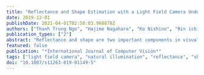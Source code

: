 ```yaml
---
title: "Reflectance and Shape Estimation with a Light Field Camera Under Natural Illumination"
date: 2019-12-01
publishDate: 2021-04-01T02:50:03.968878Z
authors: ["Thanh Trung Ngo", "Hajime Nagahara", "Ko Nishino", "Rin ichiro Taniguchi", "Yasushi Yagi"]
publication_types: ["2"]
abstract: "Reflectance and shape are two important components in visually perceiving the real world. Inferring the reflectance and shape of an object through cameras is a fundamental research topic in the field of computer vision. While three-dimensional shape recovery is pervasive with varieties of approaches and practical applications, reflectance recovery has only emerged recently. Reflectance recovery is a challenging task that is usually conducted in controlled environments, such as a laboratory environment with a special apparatus. However, it is desirable that the reflectance be recovered in the field with a handy camera so that reflectance can be jointly recovered with the shape. To that end, we present a solution that simultaneously recovers the reflectance and shape (i.e., dense depth and normal maps) of an object under natural illumination with commercially available handy cameras. We employ a light field camera to capture one light field image of the object, and a 360-degree camera to capture the illumination. The proposed method provides positive results in both simulation and real-world experiments."
featured: false
publication: "*International Journal of Computer Vision*"
tags: ["light field camera", "natural illumination", "reflectance", "shape from shading"]
doi: "10.1007/s11263-019-01149-5"
---
```


